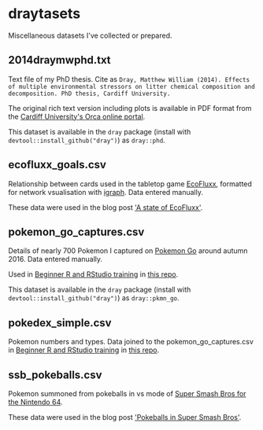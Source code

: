 # draytasets

Miscellaneous datasets I've collected or prepared.

## 2014draymwphd.txt

Text file of my PhD thesis. Cite as `Dray, Matthew William (2014). Effects of multiple environmental stressors on litter chemical composition and decomposition. PhD thesis, Cardiff University.`

The original rich text version including plots is available in PDF format from the [Cardiff University's Orca online portal](https://orca.cf.ac.uk/68365/).

This dataset is available in the `dray` package (install with `devtool::install_github("dray")`) as `dray::phd`.

## ecofluxx_goals.csv

Relationship between cards used in the tabletop game [EcoFluxx](http://www.looneylabs.com/games/ecofluxx), formatted for network vsualisation with [igraph](http://igraph.org/r/). Data entered manually.

These data were used in the blog post ['A state of EcoFluxx'](https://therostrumblog.wordpress.com/2015/05/25/a-state-of-ecofluxx/).

## pokemon_go_captures.csv

Details of nearly 700 Pokemon I captured on [Pokemon Go](https://pokemongo.nianticlabs.com/en/) around autumn 2016. Data entered manually.

Used in [Beginner R and RStudio training](https://matt-dray.github.io/beginner-r-feat-pkmn/) in [this repo](https://github.com/matt-dray/beginner-r-feat-pkmn).

This dataset is available in the `dray` package (install with `devtool::install_github("dray")`) as `dray::pkmn_go`.

## pokedex_simple.csv

Pokemon numbers and types. Data joined to the pokemon_go_captures.csv in [Beginner R and RStudio training](https://matt-dray.github.io/beginner-r-feat-pkmn/) in [this repo](https://github.com/matt-dray/beginner-r-feat-pkmn).

## ssb_pokeballs.csv

Pokemon summoned from pokeballs in vs mode of [Super Smash Bros for the Nintendo 64](https://en.wikipedia.org/wiki/Super_Smash_Bros._(video_game)).

These data were used in the blog post ['Pokeballs in Super Smash Bros'](https://www.rostrum.blog/2018/05/19/pokeballs-in-super-smash-bros/).

